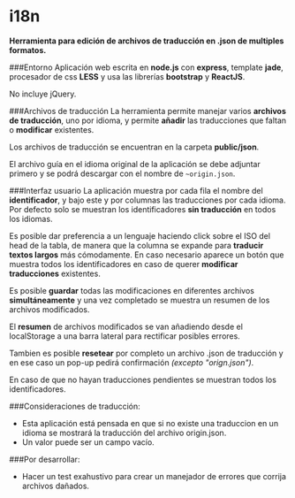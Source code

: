 # i18n
**Herramienta para edición de archivos de traducción en .json de multiples formatos.**

###Entorno
Aplicación web escrita en **node.js** con **express**, template **jade**, procesador de css **LESS** y usa las librerías **bootstrap** y **ReactJS**.

No incluye jQuery.

###Archivos de traducción
La herramienta permite manejar varios **archivos de traducción**, uno por idioma, y permite **añadir** las traducciones que faltan o  **modificar** existentes.

Los archivos de traducción se encuentran en la carpeta **public/json**.

El archivo guía en el idioma original de la aplicación se debe adjuntar primero y se podrá descargar con el nombre de ```~origin.json```.

###Interfaz usuario
La aplicación muestra por cada fila el nombre del **identificador**, y bajo este y por columnas las traducciones por cada idioma.
Por defecto solo se muestran los identificadores **sin traducción** en todos los idiomas.

Es posible dar preferencia a un lenguaje haciendo click sobre el ISO del head de la tabla, de manera que la columna se expande para **traducir textos largos** más cómodamente.
En caso necesario aparece un botón que muestra todos los identificadores en caso de querer **modificar traducciones** existentes.

Es posible **guardar** todas las modificaciones en diferentes archivos **simultáneamente** y una vez completado se muestra un resumen de los archivos modificados.

El **resumen** de archivos modificados se van añadiendo desde el localStorage a una barra lateral para rectificar posibles errores.

Tambien es posible **resetear** por completo un archivo .json de traducción y en ese caso un pop-up pedirá confirmación _(excepto "orign.json")_.

En caso de que no hayan traducciones pendientes se muestran todos los identificadores.

###Consideraciones de traducción:
* Esta aplicación está pensada en que si no existe una traduccion en un idioma se mostrará la traducción del archivo origin.json.
* Un valor puede ser un campo vacío.

###Por desarrollar:
* Hacer un test exahustivo para crear un manejador de errores que corrija archivos dañados.
